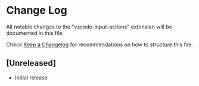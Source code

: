 # Change Log

All notable changes to the "vscode-input-actions" extension will be documented in this file.

Check [Keep a Changelog](http://keepachangelog.com/) for recommendations on how to structure this file.

## [Unreleased]

- Initial release
